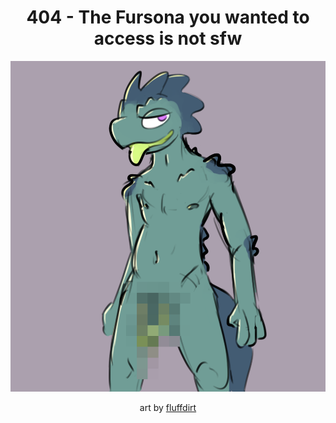 <h1 style="text-align: center;">404 - The Fursona you wanted to access is not sfw</h3>
<p align="center">
    <img src="/docs/resources/fluffdirt_newtwink_censored.png" style="max-height:800px"/>
    <p align="center">art by
    <a href="https://www.furaffinity.net/user/fluffdirt/">fluffdirt</a></p>
</p>
